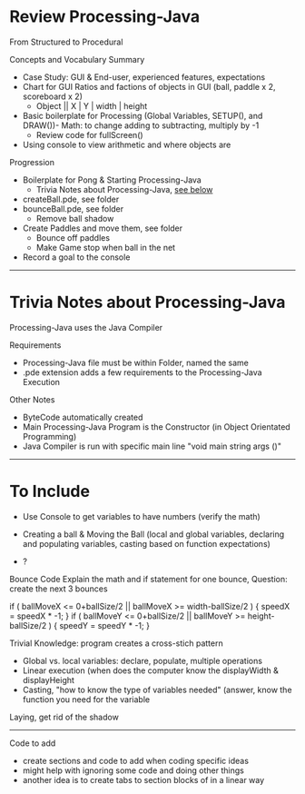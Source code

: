 # Review Processing-Java
From Structured to Procedural

Concepts and Vocabulary Summary
- Case Study: GUI & End-user, experienced features, expectations
- Chart for GUI Ratios and factions of objects in GUI (ball, paddle x 2, scoreboard x 2)
  - Object || X | Y | width | height
- Basic boilerplate for Processing (Global Variables, SETUP(), and DRAW())- Math: to change adding to subtracting, multiply by -1
  - Review code for fullScreen()
- Using console to view arithmetic and where objects are


Progression
- Boilerplate for Pong & Starting Processing-Java
  - Trivia Notes about Processing-Java, <a href="">see below</a>
- createBall.pde, see folder
- bounceBall.pde, see folder
  - Remove ball shadow
- Create Paddles and move them, see folder
  - Bounce off paddles
  - Make Game stop when ball in the net
- Record a goal to the console

---

# Trivia Notes about Processing-Java

Processing-Java uses the Java Compiler

Requirements
- Processing-Java file must be within Folder, named the same
- .pde extension adds a few requirements to the Processing-Java Execution

Other Notes
- ByteCode automatically created
- Main Processing-Java Program is the Constructor (in Object Orientated Programming)
- Java Compiler is run with specific main line "void main string args ()"

---

# To Include

  - Use Console to get variables to have numbers (verify the math)

- Creating a ball & Moving the Ball (local and global variables, declaring and populating variables, casting based on function expectations)
- ?

Bounce Code
Explain the math and if statement for one bounce,
Question: create the next 3 bounces

if (  ballMoveX <= 0+ballSize/2 || ballMoveX >= width-ballSize/2 ) {
    speedX = speedX * -1;
  }
  if ( ballMoveY <= 0+ballSize/2 || ballMoveY >= height-ballSize/2 ) {
    speedY = speedY * -1;
  }

Trivial Knowledge: program creates a cross-stich pattern

- Global vs. local variables: declare, populate, multiple operations
- Linear execution (when does the computer know the displayWidth & displayHeight
- Casting, "how to know the type of variables needed" (answer, know the function you need for the variable

Laying, get rid of the shadow

---

Code to add
- create sections and code to add when coding specific ideas
- might help with ignoring some code and doing other things
- another idea is to create tabs to section blocks of in a linear way

```
